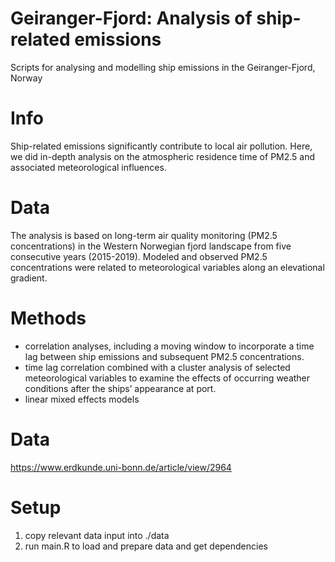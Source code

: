 # Geiranger-Fjord: Analysis of ship-related emissions
Scripts for analysing and modelling ship emissions in the Geiranger-Fjord, Norway

# Info
Ship-related emissions significantly contribute to local air pollution. Here, we did in-depth analysis on the atmospheric residence time of PM2.5 and associated meteorological influences.

# Data
The analysis is based on long-term air quality monitoring (PM2.5 concentrations) in the Western Norwegian fjord landscape from five
consecutive years (2015-2019). Modeled and observed PM2.5 concentrations were related to meteorological variables along an elevational gradient. 

# Methods
- correlation analyses, including a moving window to incorporate a time lag between ship emissions and subsequent PM2.5 concentrations.
- time lag correlation combined with a cluster analysis of selected meteorological
variables to examine the effects of occurring weather conditions after the ships’
appearance at port.
- linear mixed effects models

# Data
https://www.erdkunde.uni-bonn.de/article/view/2964 

# Setup
1. copy relevant data input into ./data
2. run main.R to load and prepare data and get dependencies
